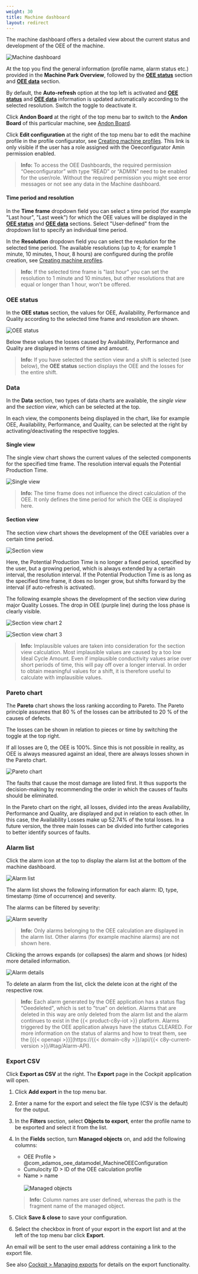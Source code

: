 ```yaml
---
weight: 30
title: Machine dashboard
layout: redirect
---
```





The machine dashboard offers a detailed view about the current status and development of the OEE of the machine.

![Machine dashboard](/images/oee/dashboards/dashboard-machine-dashboard.png)

At the top you find the general information (profile name, alarm status etc.) provided in the **Machine Park Overview**, followed by the [**OEE status**](#oee-status) section and [**OEE data**](#data) section.

By default, the **Auto-refresh** option at the top left is activated and [**OEE status**](#oee-status) and [**OEE data**](#data) information is updated automatically according to the selected resolution. Switch the toggle to deactivate it.

Click **Andon Board** at the right of the top menu bar to switch to the **Andon Board** of this particular machine, see [Andon Board](#andon-board).

Click **Edit configuration** at the right of the top menu bar to edit the machine profile in the profile configurator, see [Creating machine profiles](/oee/oee-administration/#machine-profiles). This link is only visible if the user has a role assigned with the Oeeconfigurator Amin permission enabled.

>**Info:** To access the OEE Dashboards, the required permission “Oeeconfigurator” with type “READ” or “ADMIN” need to be enabled for the user/role. Without the required permission you might see error messages or not see any data in the Machine dashboard.

#### Time period and resolution

In the **Time frame** dropdown field you can select a time period (for example "Last hour", "Last week") for which the OEE values will be displayed in the [**OEE status**](#oee-status) and [**OEE data**](#data) sections. Select "User-defined" from the dropdown list to specify an individual time period.

In the **Resolution** dropdown field you can select the resolution for the selected time period. The available resolutions (up to 4; for example 1 minute, 10 minutes, 1 hour, 8 hours) are configured during the profile creation, see [Creating machine profiles](/oee/oee-administration/#machine-profiles).

>**Info:** If the selected time frame is "last hour" you can set the resolution to 1 minute and 10 minutes, but other resolutions that are equal or longer than 1 hour, won't be offered.

<a name="oee-status"></a>
### OEE status

In the **OEE status** section, the values for OEE, Availability, Performance and Quality according to the selected time frame and resolution are shown.

![OEE status](/images/oee/dashboards/dashboard-oee-status.png)

Below these values the losses caused by Availability, Performance and Quality are displayed in terms of time and amount.

>**Info:** If you have selected the section view and a shift is selected (see below), the **OEE status** section displays the OEE and the losses for the entire shift.

<a name="data"></a>
### Data

In the **Data** section, two types of data charts are available, the *single view* and the *section view*, which can be selected at the top.

In each view, the components being displayed in the chart, like for example OEE, Availability, Performance, and Quality, can be selected at the right by activating/deactivating the respective toggles.

#### Single view

The single view chart shows the current values of the selected components for the specified time frame. The resolution interval equals the Potential Production Time.

![Single view](/images/oee/dashboards/dashboard-single-view.png)

>**Info:** The time frame does not influence the direct calculation of the OEE. It only defines the time period for which the OEE is displayed here.

#### Section view

The section view chart shows the development of the OEE variables over a certain time period.

![Section view ](/images/oee/dashboards/dashboard-section-view.png)

Here, the Potential Production Time is no longer a fixed period, specified by the user, but a growing period, which is always extended by a certain interval, the resolution interval. If the Potential Production Time is as long as the specified time frame, it does no longer grow, but shifts forward by the interval (if auto-refresh is activated).

The following example shows the development of the section view during major Quality Losses. The drop in OEE (purple line) during the loss phase is clearly visible.

![Section view chart 2](/images/oee/dashboards/dashboard-section-view-chart-2.png)

![Section view chart 3](/images/oee/dashboards/dashboard-section-view-chart-3.png)

>**Info:** Implausible values are taken into consideration for the section view calculation. Most implausible values are caused by a too low Ideal Cycle Amount. Even if implausible conductivity values arise over short periods of time, this will pay off over a longer interval. In order to obtain meaningful values for a shift, it is therefore useful to calculate with implausible values.

### Pareto chart

The **Pareto** chart shows the loss ranking according to Pareto. The Pareto principle assumes that 80 % of the losses can be attributed to 20 % of the causes of defects.

The losses can be shown in relation to pieces or time by switching the toggle at the top right.

If all losses are 0, the OEE is 100%. Since this is not possible in reality, as OEE is always measured against an ideal, there are always losses shown in the Pareto chart.

![Pareto chart](/images/oee/dashboards/dashboard-pareto-chart.png)

The faults that cause the most damage are listed first. It thus supports the decision-making by recommending the order in which the causes of faults should be eliminated.

In the Pareto chart on the right, all losses, divided into the areas Availability, Performance and Quality, are displayed and put in relation to each other. In this case, the Availability Losses make up 52.74% of the total losses. In a future version, the three main losses can be divided into further categories to better identify sources of faults.


### Alarm list

Click the alarm icon at the top to display the alarm list at the bottom of the machine dashboard.

![Alarm list](/images/oee/dashboards/dashboard-alarm-list.png)

The alarm list shows the following information for each alarm: ID, type, timestamp (time of occurrence) and severity.

The alarms can be filtered by severity:

![Alarm severity](/images/oee/dashboards/dashboard-alarm-severity.png)

>**Info:** Only alarms belonging to the OEE calculation are displayed in the alarm list. Other alarms (for example machine alarms) are not shown here.

Clicking the arrows expands (or collapses) the alarm and shows (or hides) more detailed information.

![Alarm details](/images/oee/dashboards/dashboard-alarm-details.png)

To delete an alarm from the list, click the delete icon at the right of the respective row.

>**Info:** Each alarm generated by the OEE application has a status flag "Oeedeleted", which is set to "true" on deletion. Alarms that are deleted in this way are only deleted from the alarm list and the alarm continues to exist in the {{< product-c8y-iot >}} platform. Alarms triggered by the OEE application always have the status CLEARED. For more information on the status of alarms and how to treat them, see the [{{< openapi >}}](https://{{< domain-c8y >}}/api/{{< c8y-current-version >}}/#tag/Alarm-API).

### Export CSV

Click **Export as CSV** at the right. The **Export** page in the Cockpit application will open.

1. Click **Add export** in the top menu bar.
2. Enter a name for the export and select the file type (CSV is the default) for the output.
3. In the **Filters** section, select **Objects to export**, enter the profile name to be exported and select it from the list.
4. In the **Fields** section, turn **Managed objects** on, and add the following columns:
    * OEE Profile > @com_adamos_oee_datamodel_MachineOEEConfiguration
    * Cumulocity ID > ID of the OEE calculation profile
    * Name > name
<br><br>
    ![Managed objects](/images/oee/dashboards/dashboard-export-csv-4-2.png)

    >**Info:** Column names are user defined, whereas the path is the fragment name of the managed object.

5. Click **Save & close** to save your configuration.

6. Select the checkbox in front of your export in the export list and at the left of the top menu bar click **Export**.

An email will be sent to the user email address containing a link to the export file.

See also [Cockpit > Managing exports](/users-guide/cockpit/#exports) for details on the export functionality.


<!--
#### Shifts

If shifts are stored in the xHub Shift Plan Service, they can be selected here. By switching to the section view the OEE of the shift is calculated, therefore only OEE values calculated during the phase "PRODUCTION" are taken into account. Values during the Phase "NON-PRODUCTION" or "BREAK" will be ignored.

Exercise: Creating a shift.
<br>
Shifts can be created using [Swagger documentation](https://services.adamos-hub.dev/shift-service/swagger-ui.html#/shift/searchShiftsUsingGET).

Please note: Shifts of one location can't overlap, that means you are not able to enter this:

"Shift 1 End: 2019-08-05T12:00:00
<br> Shift 2 Start: 2019-08-05T12:00:00" ... instead you have to enter this:

"Shift 1 End: 2019-08-05T11:59:59" &nbsp;or "Shift 2 Start: 2019-08-05T12:00:01"

#### Shifts

Shift phases are visible in the OEE chart, the correct phase name will be displayed when pointing on the regarding values (1st picture).<br>
Different phases are represented by different connecting lines in the graph (2nd picture).

![Shift in graph](/images/oee/dashboards/dashboard-shift-in-graph-1.png)

![Shift in graph](/images/oee/dashboards/dashboard-shift-in-graph-2.png)

-->
